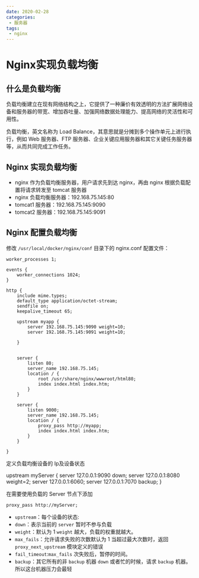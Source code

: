 ```yaml
---
date: 2020-02-28
categories: 
 - 服务器
tags: 
 - nginx
---
```

# Nginx实现负载均衡

## 什么是负载均衡

负载均衡建立在现有网络结构之上，它提供了一种廉价有效透明的方法扩展网络设备和服务器的带宽、增加吞吐量、加强网络数据处理能力、提高网络的灵活性和可用性。

负载均衡，英文名称为 Load Balance，其意思就是分摊到多个操作单元上进行执行，例如 Web 服务器、FTP 服务器、企业关键应用服务器和其它关键任务服务器等，从而共同完成工作任务。

## Nginx 实现负载均衡

- nginx 作为负载均衡服务器，用户请求先到达 nginx，再由 nginx 根据负载配置将请求转发至 tomcat 服务器
- nginx 负载均衡服务器：192.168.75.145:80
- tomcat1 服务器：192.168.75.145:9090
- tomcat2 服务器：192.168.75.145:9091

## Nginx 配置负载均衡

修改 `/usr/local/docker/nginx/conf` 目录下的 nginx.conf 配置文件：

```shell
worker_processes 1;

events {
    worker_connections 1024;
}

http {
    include mime.types;
    default_type application/octet-stream;
    sendfile on;
    keepalive_timeout 65;

    upstream myapp {
        server 192.168.75.145:9090 weight=10;
        server 192.168.75.145:9091 weight=10;

    }
    

    server {
        listen 80;
        server_name 192.168.75.145;
        location / {
        	root /usr/share/nginx/wwwroot/html80;
        	index index.html index.htm;
        }
    }
    
    server {
        listen 9000;
        server_name 192.168.75.145;
        location / {
        	proxy_pass http://myapp;
        	index index.html index.htm;
        }
    }

}
```

定义负载均衡设备的 Ip及设备状态

upstream myServer {
    server 127.0.0.1:9090 down;
    server 127.0.0.1:8080 weight=2;
    server 127.0.0.1:6060;
    server 127.0.0.1:7070 backup;
}



在需要使用负载的 Server 节点下添加

```text
proxy_pass http://myServer;
```



- `upstream`：每个设备的状态:
- `down`：表示当前的 `server` 暂时不参与负载
- `weight`：默认为 1 `weight` 越大，负载的权重就越大。
- `max_fails`：允许请求失败的次数默认为 1 当超过最大次数时，返回 `proxy_next_upstream` 模块定义的错误
- `fail_timeout`:`max_fails` 次失败后，暂停的时间。
- `backup`：其它所有的非 `backup` 机器 `down` 或者忙的时候，请求 `backup` 机器。所以这台机器压力会最轻
